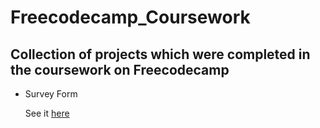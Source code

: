 # Freecodecamp_Coursework

## Collection of projects which were completed in the coursework on Freecodecamp

- Survey Form

  See it [here](https://adyashapadhy.github.io/Freecodecamp_Coursework/surveyForm/)
